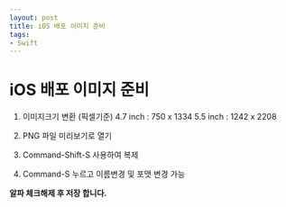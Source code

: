 ```yaml
---
layout: post
title: iOS 배포 이미지 준비
tags:
- Swift
---
```


# iOS 배포 이미지 준비

1. 이미지크기 변환 (픽셀기준)
    4.7 inch : 750 x 1334
    5.5 inch : 1242 x 2208

2. PNG 파일 미리보기로 열기

3. Command-Shift-S 사용하여 복제

4. Command-S 누르고 이름변경 및 포맷 변경 가능

**알파 체크해제 후 저장 합니다.**
